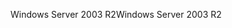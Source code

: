<span data-ttu-id="26a75-101">Windows Server 2003 R2</span><span class="sxs-lookup"><span data-stu-id="26a75-101">Windows Server 2003 R2</span></span>